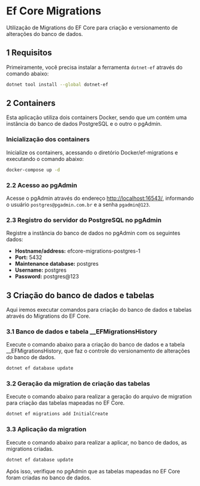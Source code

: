 # Ef Core Migrations

Utilização de Migrations do EF Core para criação e versionamento de alterações do banco de dados.

## 1 Requisitos

Primeiramente, você precisa instalar a ferramenta `dotnet-ef` através do comando abaixo:

```bash
dotnet tool install --global dotnet-ef
```

## 2 Containers

Esta aplicação utiliza dois containers Docker, sendo que um contém uma instância do banco de dados PostgreSQL e o outro o pgAdmin.

### Inicialização dos containers

Inicialize os containers, acessando o diretório Docker/ef-migrations e executando o comando abaixo:

```bash
docker-compose up -d
```

### 2.2 Acesso ao pgAdmin

Acesse o pgAdmin através do endereço [http://localhost:16543/](http://localhost:16543/), informando o usuário `postgres@pgadmin.com.br` e a senha `pgadmin@123`.

### 2.3 Registro do servidor do PostgreSQL no pgAdmin

Registre a instância do banco de dados no pgAdmin com os seguintes dados:
- **Hostname/address:** efcore-migrations-postgres-1
- **Port:** 5432
- **Maintenance database:** postgres
- **Username:** postgres
- **Password:** postgres@123

## 3 Criação do banco de dados e tabelas

Aqui iremos executar comandos para criação do banco de dados e tabelas através do Migrations do EF Core.

### 3.1 Banco de dados e tabela __EFMigrationsHistory

Execute o comando abaixo para a criação do banco de dados e a tabela __EFMigrationsHistory, que faz o controle do versionamento de alterações do banco de dados.

```bash
dotnet ef database update
```

### 3.2 Geração da migration de criação das tabelas

Execute o comando abaixo para realizar a geração do arquivo de migration para criação das tabelas mapeadas no EF Core.

```bash
dotnet ef migrations add InitialCreate
```

### 3.3 Aplicação da migration

Execute o comando abaixo para realizar a aplicar, no banco de dados, as migrations criadas.

```bash
dotnet ef database update
```

Após isso, verifique no pgAdmin que as tabelas mapeadas no EF Core foram criadas no banco de dados.